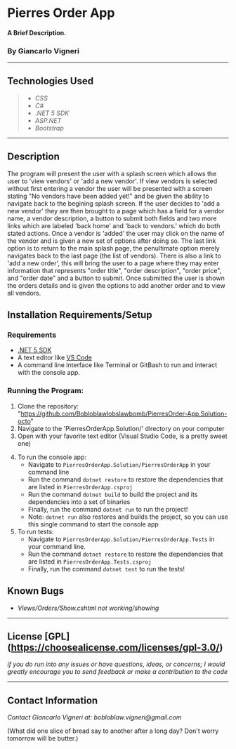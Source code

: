 # Pierres Order App

#### A Brief Description. 
### By Giancarlo Vigneri
---
## Technologies Used

>* _CSS_
>* _C#_
>* _.NET 5 SDK_
>* _ASP.NET_
>* _Bootstrap_

---
## Description 
The program will present the user with a splash screen which allows the user to 'view vendors' or 'add a new vendor'. If view vendors is selected without first entering a vendor the user will be presented with a screen stating "No vendors have been added yet!" and be given the ability to navigate back to the begining splash screen. If the user decides to 'add a new vendor' they are then brought to a page which has a field for a vendor name, a vendor description, a button to submit both fields and two more links which are labeled 'back home' and 'back to vendors.' which do both stated actions. Once a vendor is 'added' the user may click on the name of the vendor and is given a new set of options after doing so. The last link option is to return to the main splash page, the penultimate option merely navigates back to the last page (the list of vendors). There is also a link to 'add a new order', this will bring the user to a page where they may enter information that represents "order title", "order description", "order price", and "order date" and a button to submit. Once submitted the user is shown the orders details and is given the options to add another order and to view all vendors. 

## Installation Requirements/Setup

### Requirements

- [.NET 5 SDK](https://dotnet.microsoft.com/download/dotnet/5.0)
- A text editor like [VS Code](https://code.visualstudio.com/)
- A command line interface like Terminal or GitBash to run and interact with the console app.

### Running the Program:
1) Clone the repository: "https://github.com/Bobloblawlobslawbomb/PierresOrder-App.Solution-octo"
2) Navigate to the 'PierresOrderApp.Solution/' directory on your computer
3) Open with your favorite text editor (Visual Studio Code, is a pretty sweet one)
4. To run the console app:
   - Navigate to `PierresOrderApp.Solution/PierresOrderApp` in your command line
   - Run the command `dotnet restore` to restore the dependencies that are listed in `PierresOrderApp.csproj`
   - Run the command `dotnet build` to build the project and its dependencies into a set of binaries
   - Finally, run the command `dotnet run` to run the project!
   - Note: `dotnet run` also restores and builds the project, so you can use this single command to start the console app
5. To run tests:
   - Navigate to `PierresOrderApp.Solution/PierresOrderApp.Tests` in your command line.
   - Run the command `dotnet restore` to restore the dependencies that are listed in `PierresOrderApp.Tests.csproj`
   - Finally, run the command `dotnet test` to run the tests!

## Known Bugs

* _Views/Orders/Show.cshtml not working/showing_
---

## License [GPL] (https://choosealicense.com/licenses/gpl-3.0/)
_if you do run into any issues or have questions, ideas, or concerns; I would greatly encourage you to send feedback or make a contribution to the code_

---

## Contact Information
_Contact Giancarlo Vigneri at: bobloblaw.vigneri@gmail.com_ 

(What did one slice of bread say to another after a long day? Don't worry tomorrow will be butter.)